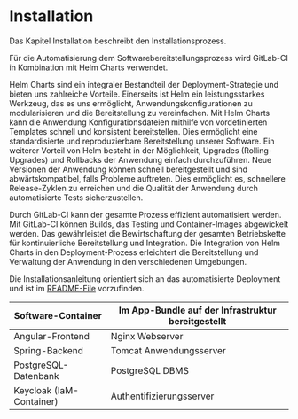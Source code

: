 # Installation

Das Kapitel Installation beschreibt den Installationsprozess.

Für die Automatisierung dem Softwarebereitstellungsprozess wird GitLab-CI in Kombination mit Helm Charts verwendet. 

Helm Charts sind ein integraler Bestandteil der Deployment-Strategie und bieten uns zahlreiche Vorteile. Einerseits ist Helm ein leistungsstarkes Werkzeug, das es uns ermöglicht, Anwendungskonfigurationen zu modularisieren und die Bereitstellung zu vereinfachen. Mit Helm Charts kann die Anwendung Konfigurationsdateien mithilfe von vordefinierten Templates schnell und konsistent bereitstellen. Dies ermöglicht eine standardisierte und reproduzierbare Bereitstellung unserer Software. Ein weiterer Vorteil von Helm besteht in der Möglichkeit, Upgrades (Rolling-Upgrades) und Rollbacks der Anwendung einfach durchzuführen. Neue Versionen der Anwendung können schnell bereitgestellt und sind abwärtskompatibel, falls Probleme auftreten. Dies ermöglicht es, schnellere Release-Zyklen zu erreichen und die Qualität der Anwendung durch automatisierte Tests sicherzustellen.

Durch GitLab-CI kann der gesamte Prozess effizient automatisiert werden. Mit GitLab-CI können Builds, das Testing und Container-Images abgewickelt werden. Das gewährleistet die Bewirtschaftung der gesamten Betriebskette für kontinuierliche Bereitstellung und Integration. Die Integration von Helm Charts in den Deployment-Prozess erleichtert die Bereitstellung und Verwaltung der Anwendung in den verschiedenen Umgebungen.

Die Installationsanleitung orientiert sich an das automatisierte Deployment und ist im  [README-File](https://gitlab.com/gabrielbenabou/bimdb/-/tree/development/README.md) vorzufinden.

| Software-Container     | Im App-Bundle auf der Infrastruktur bereitgestellt |
| ---------------------- | -------------------------------------------------- |
| Angular-Frontend       | Nginx Webserver                                    |
| Spring-Backend         | Tomcat Anwendungsserver                            |
| PostgreSQL-Datenbank   | PostgreSQL DBMS                                    |
| Keycloak (IaM-Container)| Authentifizierungsserver                           |

